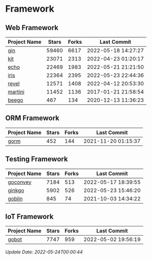 # Framework

## Web Framework
| Project Name | Stars | Forks | Last Commit |
| ------------ | ----- | ----- | ----------- |
| [gin](https://github.com/gin-gonic/gin) | 59460 | 6617 | 2022-05-18 14:27:27 |
| [kit](https://github.com/go-kit/kit) | 23071 | 2313 | 2022-04-23 01:20:17 |
| [echo](https://github.com/labstack/echo) | 22469 | 1983 | 2022-05-21 21:21:50 |
| [iris](https://github.com/kataras/iris) | 22364 | 2395 | 2022-05-23 22:44:36 |
| [revel](https://github.com/revel/revel) | 12571 | 1408 | 2022-04-12 20:53:30 |
| [martini](https://github.com/go-martini/martini) | 11452 | 1136 | 2017-01-21 21:58:54 |
| [beego](https://github.com/astaxie/beego) | 467 | 134 | 2020-12-13 11:36:23 |

## ORM Framework
| Project Name | Stars | Forks | Last Commit |
| ------------ | ----- | ----- | ----------- |
| [gorm](https://github.com/jinzhu/gorm) | 452 | 144 | 2021-11-20 01:15:37 |

## Testing Framework
| Project Name | Stars | Forks | Last Commit |
| ------------ | ----- | ----- | ----------- |
| [goconvey](https://github.com/smartystreets/goconvey) | 7184 | 513 | 2022-05-17 18:39:55 |
| [ginkgo](https://github.com/onsi/ginkgo) | 5902 | 526 | 2022-05-23 15:46:20 |
| [goblin](https://github.com/franela/goblin) | 845 | 74 | 2021-10-03 14:34:22 |

## IoT Framework
| Project Name | Stars | Forks | Last Commit |
| ------------ | ----- | ----- | ----------- |
| [gobot](https://github.com/hybridgroup/gobot) | 7747 | 959 | 2022-05-02 19:56:19 |

*Update Date: 2022-05-24T00:00:44*